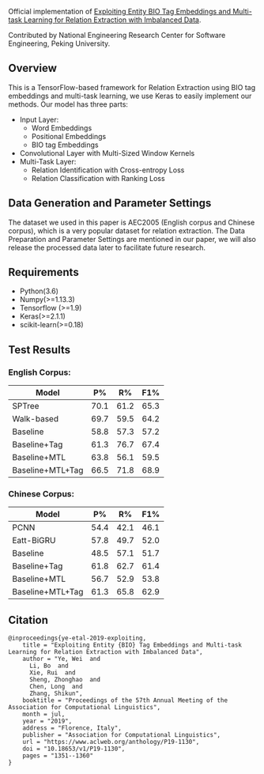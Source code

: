 Official implementation of [Exploiting Entity BIO Tag Embeddings and Multi-task Learning for Relation Extraction with Imbalanced Data](https://www.aclweb.org/anthology/P19-1130/).

Contributed by National Engineering Research Center for Software Engineering, Peking University.

## Overview

This is a TensorFlow-based framework for Relation Extraction using BIO tag embeddings and multi-task learning, we use Keras to easily implement our methods. Our model has three parts:

- Input Layer:  
	- Word Embeddings
	- Positional Embeddings
	- BIO tag Embeddings
- Convolutional Layer with Multi-Sized Window Kernels
- Multi-Task Layer: 
	- Relation Identification with Cross-entropy Loss
	- Relation Classification with Ranking Loss

## Data Generation and Parameter Settings

The dataset we used in this paper is AEC2005 (English corpus and Chinese corpus), which is a very popular dataset for relation extraction. The Data Preparation and Parameter Settings are mentioned in our paper, we will also release the processed data later to facilitate future research.

## Requirements

- Python(3.6)
- Numpy(>=1.13.3)
- Tensorflow (>=1.9)
- Keras(>=2.1.1)
- scikit-learn(>=0.18)

## Test Results

### English Corpus:

|Model | P% | R% | F1% |
|  ----  | ----  | ----  | ----  |
|SPTree | 70.1 | 61.2 | 65.3 |
|Walk-based | 69.7 | 59.5 | 64.2 |
|Baseline | 58.8 | 57.3 | 57.2 |
|Baseline+Tag | 61.3 | 76.7 | 67.4 |
|Baseline+MTL | 63.8 | 56.1 | 59.5 |
|Baseline+MTL+Tag | 66.5 | 71.8 | 68.9 |

### Chinese Corpus:

| Model | P% | R% | F1% |
| ---- | ---- | ---- | ---- |
| PCNN | 54.4 | 42.1 | 46.1 |
| Eatt-BiGRU | 57.8 | 49.7 | 52.0 |
| Baseline | 48.5 | 57.1 | 51.7 |
| Baseline+Tag | 61.8 | 62.7 | 61.4 |
| Baseline+MTL | 56.7 | 52.9 | 53.8 |
| Baseline+MTL+Tag | 61.3 | 65.8 | 62.9 |


## Citation

```
@inproceedings{ye-etal-2019-exploiting,
    title = "Exploiting Entity {BIO} Tag Embeddings and Multi-task Learning for Relation Extraction with Imbalanced Data",
    author = "Ye, Wei  and
      Li, Bo  and
      Xie, Rui  and
      Sheng, Zhonghao  and
      Chen, Long  and
      Zhang, Shikun",
    booktitle = "Proceedings of the 57th Annual Meeting of the Association for Computational Linguistics",
    month = jul,
    year = "2019",
    address = "Florence, Italy",
    publisher = "Association for Computational Linguistics",
    url = "https://www.aclweb.org/anthology/P19-1130",
    doi = "10.18653/v1/P19-1130",
    pages = "1351--1360"
}
```